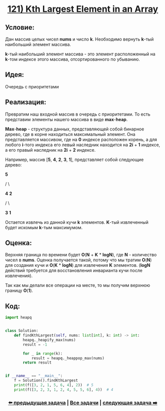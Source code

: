 <div align='center'>
<h1><a href='https://leetcode.com/problems/kth-largest-element-in-an-array/description/'><strong>121) Kth Largest Element in an Array</strong></a></h1>
</div>

## **Условие:**

Дан массив целых чисел **nums** и число **k**. Необходимо вернуть **k**-тый наибольший элемент массива.

**k**-тый наибольший элемент массива - это элемент расположенный на **k**-том индексе этого массива, отсортированного по убыванию.

## **Идея:**

Очередь с приоритетами

## **Реализация:**

Превратим наш входной массив в очередь с приоритетами. То есть представим элементы нашего массива в виде **max**-**heap**.

**Max**-**heap** - структура данных, представляющей собой бинарное дерево, где в корне находиться максимальный элемент. Она представляется массивом, где на **0** индексе расположен корень, а для любого **i**-того индекса его левый наследник находится на **2i** + **1** индексе, а его правый наследник на **2i** + **2** индексе.

Например, массив [**5**, **4**, **2**, **3**, **1**], представляет собой следующие дерево:

**5**

/     \

**4**       **2**

/   \

**3**     **1**

Остается извлечь из данной кучи **k** элементов. **K**-тый извлеченный будет искомым **k**-тым максимумом.



## **Оценка:**

Верхняя граница по времени будет **O**(**N** + **K** * **logN**), где **N** - количество чисел в **nums**. Оценка получается такой, потому что мы тратим **O**(**N**) для создания кучи и **O**(**K** * **logN**) для извлечения **K** элементов. (**logN** действий требуется для восстановления инварианта кучи после извлечения).

Так как мы делали все операции на месте, то мы получим верхнюю границу **O**(**1**).

## Код:
```python
import heapq


class Solution:
    def findKthLargest(self, nums: list[int], k: int) -> int:
        heapq._heapify_max(nums)
        result = -1

        for _ in range(k):
            result = heapq._heappop_max(nums)
        return result


if __name__ == "__main__":
    f = Solution().findKthLargest
    print(f([3, 2, 1, 5, 6, 4], 2))  # 5
    print(f([3, 2, 3, 1, 2, 4, 5, 5, 6], 4))  # 4

```

<div align='center'><h3><a href='https://github.com/TAskMAster339/PythonAlgorithms/tree/main/120.Median%20of%20Two%20Sorted%20Arrays'>⬅️ предыдущая задача</a>&nbsp;|&nbsp;<a href='https://github.com/TAskMAster339/PythonAlgorithms/tree/main/README.md'>Все задачи</a>&nbsp;|&nbsp;<a href='https://github.com/TAskMAster339/PythonAlgorithms/tree/main/122.IPO'>следующая задача ➡️</a></h3></div>